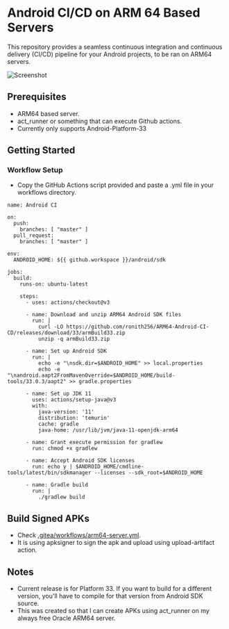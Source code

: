 # Android CI/CD on ARM 64 Based Servers

This repository provides a seamless continuous integration and continuous delivery (CI/CD) pipeline for your Android projects, to be ran on ARM64 servers. 

![Screenshot](https://ibb.co/Cmj3YH0)

## Prerequisites
- ARM64 based server.
- act_runner or something that can execute Github actions.
- Currently only supports Android-Platform-33

## Getting Started
### Workflow Setup
- Copy the GitHub Actions script provided and paste a .yml file in your workflows directory.

```
name: Android CI

on:
  push:
    branches: [ "master" ]
  pull_request:
    branches: [ "master" ]

env:
  ANDROID_HOME: ${{ github.workspace }}/android/sdk

jobs:
  build:
    runs-on: ubuntu-latest

    steps:
      - uses: actions/checkout@v3

      - name: Download and unzip ARM64 Android SDK files
        run: |
          curl -LO https://github.com/ronith256/ARM64-Android-CI-CD/releases/download/33/armBuild33.zip
          unzip -q armBuild33.zip                    

      - name: Set up Android SDK
        run: |
          echo -e "\nsdk.dir=$ANDROID_HOME" >> local.properties
          echo -e "\nandroid.aapt2FromMavenOverride=$ANDROID_HOME/build-tools/33.0.3/aapt2" >> gradle.properties                    

      - name: Set up JDK 11
        uses: actions/setup-java@v3
        with:
          java-version: '11'
          distribution: 'temurin'
          cache: gradle
          java-home: /usr/lib/jvm/java-11-openjdk-arm64

      - name: Grant execute permission for gradlew
        run: chmod +x gradlew

      - name: Accept Android SDK licenses
        run: echo y | $ANDROID_HOME/cmdline-tools/latest/bin/sdkmanager --licenses --sdk_root=$ANDROID_HOME

      - name: Gradle build
        run: |
          ./gradlew build
```
## Build Signed APKs
- Check [.gitea/workflows/arm64-server.yml](.gitea/workflows/arm64-server.yml).
- It is using apksigner to sign the apk and upload using upload-artifact action.

## Notes
- Current release is for Platform 33. If you want to build for a different version, you'll have to compile for that version from Android SDK source. 
- This was created so that I can create APKs using act_runner on my always free Oracle ARM64 server.


